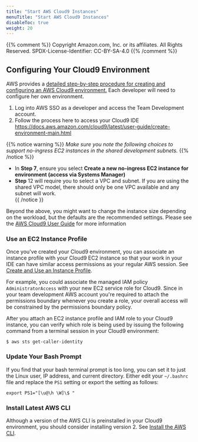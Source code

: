 ```yaml
---
title: "Start AWS Cloud9 Instances"
menuTitle: "Start AWS Cloud9 Instances"
disableToc: true
weight: 20
---
```


{{% comment %}}
Copyright Amazon.com, Inc. or its affiliates. All Rights Reserved.
SPDX-License-Identifier: CC-BY-SA-4.0
{{% /comment %}}

## Configuring Your Cloud9 Environment
AWS provides a [detailed step-by-step procedure for creating and configuring an AWS Cloud9 environment.](https://docs.aws.amazon.com/cloud9/latest/user-guide/create-environment-main.html)  Each developer will need to configure her own environment.  

1.  Log into AWS SSO as a developer and access the Team Development account.
2.  Follow the process here to access your Cloud9 IDE https://docs.aws.amazon.com/cloud9/latest/user-guide/create-environment-main.html

{{% notice warning %}}
*Make sure you note the following choices to support no-ingress EC2 instances in the shared development subnets.*
{{% /notice %}}

- In **Step 7**, ensure you select **Create a new no-ingress EC2 instance for environment (access via Systems Manager)**
- **Step** 12 will require you to select a VPC and subnet.  If you are using the shared VPC model, there should only be one VPC available and any subnet will work.  
{{ /notice }}

Beyond the above, you might want to change the instance size depending on the workload, but the defaults are the recommended settings.  Please see the [AWS Cloud9 User Guide](https://docs.aws.amazon.com/cloud9/latest/user-guide/welcome.html) for more information

### Use an EC2 Instance Profile

Once you've created your Cloud9 environment, you can associate an instance profile with your Cloud9 EC2 instance so that your work in your IDE can have similar access permissions as your regular AWS session. See [Create and Use an Instance Profile](https://docs.aws.amazon.com/cloud9/latest/user-guide/credentials.html#credentials-temporary).  

For example, you could associate the managed IAM policy `AdministratorAccess` with your new EC2 service role for Cloud9.  Since in your team development AWS account you're required to attach the permissions boundary whenever you create a role, your overall access will be constrained by the permissions boundary policy.

After you attach an EC2 instance profile and IAM role to your Cloud9 instance, you can verify which role is being used by issuing the following command from a terminal session in your Cloud9 environment:

```
$ aws sts get-caller-identity
```

### Update Your Bash Prompt

If you find that your bash terminal prompt is too long, you can set it to just the Linux user, IP address, and current directory. Either edit your `~/.bashrc` file and replace the `PS1` setting or export the setting as follows:

```
export PS1="[\u@\h \W]\$ "
```

### Install Latest AWS CLI

Although a version of the AWS CLI is preinstalled in your Cloud9 environment, you should consider installing version 2.  See [Install the AWS CLI](https://docs.aws.amazon.com/cli/latest/userguide/install-cliv2.html).
